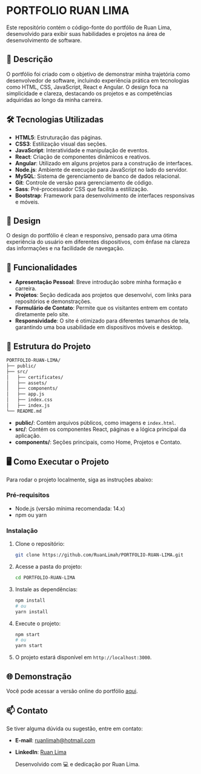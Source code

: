 # PORTFOLIO RUAN LIMA

Este repositório contém o código-fonte do portfólio de Ruan Lima, desenvolvido para exibir suas habilidades e projetos na área de desenvolvimento de software.

## 📑 Descrição

O portfólio foi criado com o objetivo de demonstrar minha trajetória como desenvolvedor de software, incluindo experiência prática em tecnologias como HTML, CSS, JavaScript, React e Angular. O design foca na simplicidade e clareza, destacando os projetos e as competências adquiridas ao longo da minha carreira.

## 🛠️ Tecnologias Utilizadas

- **HTML5**: Estruturação das páginas.
- **CSS3**: Estilização visual das seções.
- **JavaScript**: Interatividade e manipulação de eventos.
- **React**: Criação de componentes dinâmicos e reativos.
- **Angular**: Utilizado em alguns projetos para a construção de interfaces.
- **Node.js**: Ambiente de execução para JavaScript no lado do servidor.
- **MySQL**: Sistema de gerenciamento de banco de dados relacional.
- **Git**: Controle de versão para gerenciamento de código.
- **Sass**: Pré-processador CSS que facilita a estilização.
- **Bootstrap**: Framework para desenvolvimento de interfaces responsivas e móveis.

## 🎨 Design

O design do portfólio é clean e responsivo, pensado para uma ótima experiência do usuário em diferentes dispositivos, com ênfase na clareza das informações e na facilidade de navegação.

## 🚀 Funcionalidades

- **Apresentação Pessoal**: Breve introdução sobre minha formação e carreira.
- **Projetos**: Seção dedicada aos projetos que desenvolvi, com links para repositórios e demonstrações.
- **Formulário de Contato**: Permite que os visitantes entrem em contato diretamente pelo site.
- **Responsividade**: O site é otimizado para diferentes tamanhos de tela, garantindo uma boa usabilidade em dispositivos móveis e desktop.

## 📁 Estrutura do Projeto

```bash
PORTFOLIO-RUAN-LIMA/
├── public/
├── src/
│   ├── certificates/
│   ├── assets/
│   ├── components/
│   ├── app.js
│   ├── index.css
│   ├── index.js
└── README.md
```

- **public/**: Contém arquivos públicos, como imagens e `index.html`.
- **src/**: Contém os componentes React, páginas e a lógica principal da aplicação.
- **components/**: Seções principais, como Home, Projetos e Contato.

  
## 🖥️ Como Executar o Projeto

Para rodar o projeto localmente, siga as instruções abaixo:

### Pré-requisitos

- Node.js (versão mínima recomendada: 14.x)
- npm ou yarn

### Instalação

1. Clone o repositório:
    ```bash
    git clone https://github.com/RuanLimah/PORTFOLIO-RUAN-LIMA.git
    ```

2. Acesse a pasta do projeto:
    ```bash
    cd PORTFOLIO-RUAN-LIMA
    ```

3. Instale as dependências:
    ```bash
    npm install
    # ou
    yarn install
    ```

4. Execute o projeto:
    ```bash
    npm start
    # ou
    yarn start
    ```

5. O projeto estará disponível em `http://localhost:3000`.


## 🌐 **Demonstração**  
Você pode acessar a versão online do portfólio [aqui]([http://example.com](https://portfolio-ruan-lima.vercel.app/)).


## 📫 **Contato**  
Se tiver alguma dúvida ou sugestão, entre em contato:

- **E-mail**: [ruanlimah@hotmail.com](mailto:ruanlimah@hormail.com)
- **LinkedIn**: [Ruan Lima](https://www.linkedin.com/in/ruanlimah)

  Desenvolvido com 💻 e dedicação por Ruan Lima.
